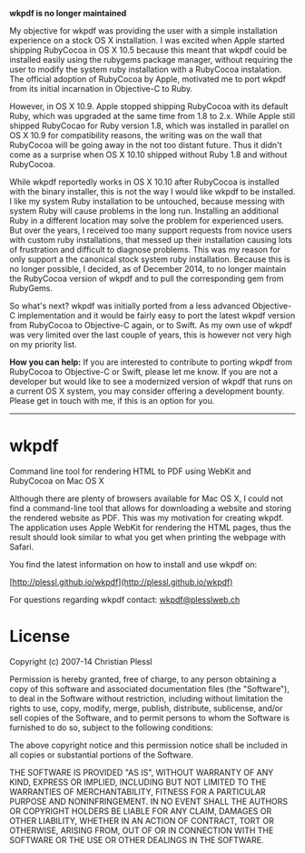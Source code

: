 
**wkpdf is no longer maintained**

My objective for wkpdf was providing the user with a simple installation experience on a stock OS X installation. I was excited when Apple started shipping RubyCocoa in OS X 10.5 because this meant that wkpdf could be installed easily using the rubygems package manager, without requiring the user to modify the system ruby installation with a RubyCocoa instalation. The official adoption of RubyCocoa by Apple, motivated me to port wkpdf from its initial incarnation in Objective-C to Ruby.

However, in OS X 10.9. Apple stopped shipping RubyCocoa with its default Ruby, which was upgraded at the same time from 1.8 to 2.x. While Apple still shipped RubyCocao for Ruby version 1.8, which was installed in parallel on OS X 10.9 for compatibility reasons, the writing was on the wall that RubyCocoa will be going away in the not too distant future. Thus it didn't come as a surprise when OS X 10.10 shipped without Ruby 1.8 and without RubyCocoa.

While wkpdf reportedly works in OS X 10.10 after RubyCocoa is installed with the binary installer, this is not the way I would like wkpdf to be installed. I like my system Ruby installation to be untouched, because messing with system Ruby will cause problems in the long run. Installing an additional Ruby in a different location may solve the problem for experienced users. But over the years, I received too many support requests from novice users with custom ruby installations, that messed up their installation causing lots of frustration and difficult to diagnose problems. This was my reason for only support a the canonical stock system ruby installation. Because this is no longer possible, I decided, as of December 2014,  to no longer maintain the RubyCocoa version of wkpdf and to pull the corresponding gem from RubyGems.

So what's next? wkpdf was initially ported from a less advanced Objective-C implementation and it would be fairly easy to port the latest wkpdf version from RubyCocoa to Objective-C again, or to Swift. As my own use of wkpdf was very limited over the last couple of years, this is however not very high on my priority list.

**How you can help:** If you are interested to contribute to porting wkpdf from RubyCocoa to Objective-C or Swift, please let me know. If you are not a developer but would like to see a modernized version of wkpdf that runs on a current OS X system, you may consider offering a development bounty. Please get in touch with me, if this is an option for you.




<hr/>




wkpdf
=====


Command line tool for rendering HTML to PDF using WebKit and RubyCocoa on Mac OS X

Although there are plenty of browsers available for Mac OS X, I could not find 
a command-line tool that allows for downloading a website and storing the 
rendered website as PDF. This was my motivation for creating wkpdf. The 
application uses Apple WebKit for rendering the HTML pages, thus the result 
should look similar to what you get when printing the webpage with Safari.

You find the latest information on how to install and use wkpdf on:

  [http://plessl.github.io/wkpdf](http://plessl.github.io/wkpdf)

For questions regarding wkpdf contact: wkpdf@plesslweb.ch

License
=======

Copyright (c) 2007-14 Christian Plessl

Permission is hereby granted, free of charge, to any person
obtaining a copy of this software and associated documentation
files (the "Software"), to deal in the Software without
restriction, including without limitation the rights to use,
copy, modify, merge, publish, distribute, sublicense, and/or sell
copies of the Software, and to permit persons to whom the
Software is furnished to do so, subject to the following
conditions:

The above copyright notice and this permission notice shall be
included in all copies or substantial portions of the Software.

THE SOFTWARE IS PROVIDED "AS IS", WITHOUT WARRANTY OF ANY KIND,
EXPRESS OR IMPLIED, INCLUDING BUT NOT LIMITED TO THE WARRANTIES
OF MERCHANTABILITY, FITNESS FOR A PARTICULAR PURPOSE AND
NONINFRINGEMENT. IN NO EVENT SHALL THE AUTHORS OR COPYRIGHT
HOLDERS BE LIABLE FOR ANY CLAIM, DAMAGES OR OTHER LIABILITY,
WHETHER IN AN ACTION OF CONTRACT, TORT OR OTHERWISE, ARISING
FROM, OUT OF OR IN CONNECTION WITH THE SOFTWARE OR THE USE OR
OTHER DEALINGS IN THE SOFTWARE.
